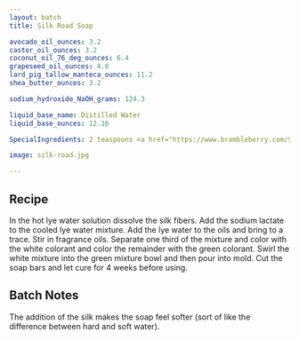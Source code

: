 ```yaml
---
layout: batch
title: Silk Road Soap

avocado_oil_ounces: 3.2
castor_oil_ounces: 3.2
coconut_oil_76_deg_ounces: 6.4
grapeseed_oil_ounces: 4.8
lard_pig_tallow_manteca_ounces: 11.2
shea_butter_ounces: 3.2

sodium_hydroxide_NaOH_grams: 124.3

liquid_base_name: Distilled Water
liquid_base_ounces: 12.16

SpecialIngredients: 2 teaspoons <a href="https://www.brambleberry.com/Sodium-Lactate-P5127.aspx">sodium lactate</a>, a cotton ball sized puff of <a href="https://www.amazon.com/gp/product/B074TS2268">Tussah silk fiber</a>, 1 teaspoons <a href="https://www.brambleberry.com/titanium-dioxide-pigment-p4040.aspx">titanium dioxide pigment</a>, &frac12; teaspoon <a href="https://www.brambleberry.com/green-chrome-oxide-pigment-p4042.aspx">green chrome oxide pigment</a>, 1.6 oz. <a href="https://www.brambleberry.com/Mandarin-Myrrh-Fragrance-Oil-P4557.aspx">mandarin myrrh fragrance oil</a>, .2 oz. <a href="https://www.brambleberry.com/pink-grapefruit-fragrance-oil-p3913.aspx">pink grapefruit fragrance oil</a>.

image: silk-road.jpg

---
```


## Recipe
In the hot lye water solution dissolve the silk fibers. Add the sodium lactate to the cooled lye water mixture. Add the lye water to the oils and bring to a trace. Stir in fragrance oils. Separate one third of the mixture and color with the white colorant and color the remainder with the green colorant. Swirl the white mixture into the green mixture bowl and then pour into mold. Cut the soap bars and let cure for 4 weeks before using.

## Batch Notes
The addition of the silk makes the soap feel softer (sort of like the difference between hard and soft water). 